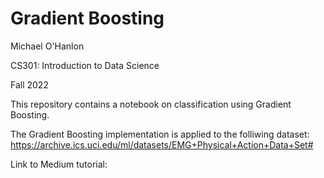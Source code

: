 # Gradient Boosting

Michael O'Hanlon

CS301: Introduction to Data Science

Fall 2022

This repository contains a notebook on classification using Gradient Boosting. 

The Gradient Boosting implementation is applied to the folliwing dataset: https://archive.ics.uci.edu/ml/datasets/EMG+Physical+Action+Data+Set#

Link to Medium tutorial:

